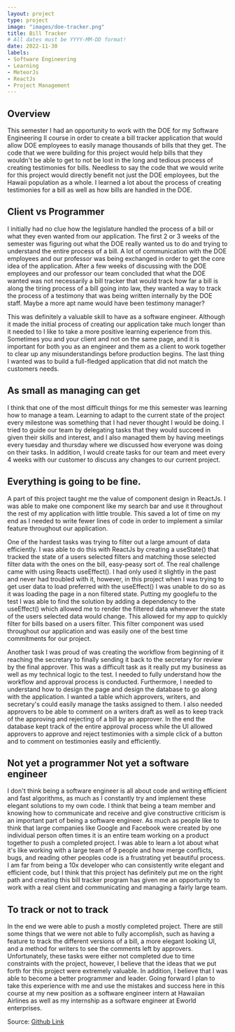 ```yaml
---
layout: project
type: project
image: "images/doe-tracker.png"
title: Bill Tracker
# All dates must be YYYY-MM-DD format!
date: 2022-11-30
labels:
- Software Engineering
- Learning
- MeteorJs
- ReactJs
- Project Management
---
```


## Overview 
This semester I had an opportunity to work with the DOE for my Software Engineering II course in order to create a bill tracker application 
that would allow DOE employees to easily manage thousands of bills that they get. The code that we were building for this project would 
help bills that they wouldn't be able to get to not be lost in the long and tedious process of creating testimonies for 
bills. Needless to say the code that we would write for this project would directly benefit not just the DOE employees,
but the Hawaii population as a whole. I learned a lot about the process of creating testimonies for a bill as well as how bills 
are handled in the DOE. 

## Client vs Programmer

I initially had no clue how the legislature handled the process of a bill or what they even wanted from our application. The first 2 or 3
weeks of the semester was figuring out what the DOE really wanted us to do and trying to understand the entire process of a bill. A lot of 
communication with the DOE employees and our professor was being exchanged in order to get the core idea of the application. After a 
few weeks of discussing with the DOE employees and our professor our team concluded that what the DOE wanted was not necessarily a bill tracker 
that would track how far a bill is along the tiring process of a bill going into law, they wanted a way to track the process of a testimony that was being written internally by the DOE staff. 
Maybe a more apt name would have been testimony manager?

This was definitely a valuable skill to have as a software engineer. Although it made the initial process of creating our application take much
longer than it needed to I like to take a more positive learning experience from this. Sometimes you and your client and not on the same page,
and it is important for both you as an engineer and them as a client to work together to clear up any misunderstandings before production begins. 
The last thing I wanted was to build a full-fledged application that did not match the customers needs. 

## As small as managing can get

I think that one of the most difficult things for me this semester was learning how to manage a team. Learning to adapt to the current state of the project every
milestone was something that I had never thought I would be doing. I tried to guide our team by delegating tasks that they would succeed in given their 
skills and interest, and I also managed them by having meetings every tuesday and thursday where we discussed how everyone was doing on their tasks. In
addition, I would create tasks for our team and meet every 4 weeks with our customer to discuss any changes to our current project. 

## Everything is going to be fine.

A part of this project taught me the value of component design in ReactJs. I was able to make one component like my search bar and use it throughout the rest of my application
with little trouble. This saved a lot of time on my end as I needed to write fewer lines of code in order to implement a similar feature throughout our application.

One of the hardest tasks was trying to filter out a large amount of data efficiently. I was able to do this with ReactJs by creating a useState() that tracked the state of a users selected filters and matching those selected filter
data with the ones on the bill, easy-peasy sort of. The real challenge came with using Reacts useEffect(). I had only used it slightly in the past and never had
troubled with it, however, in this project when I was trying to get user data to load preferred with the useEffect() I was unable to do so as it was loading the page
in a non filtered state. Putting my googlefu to the test I was able to find the solution by adding a dependency to the useEffect() which allowed me to render the filtered
data whenever the state of the users selected data would change. This allowed for my app to quickly filter for bills based on a users filter. This filter component was
used throughout our application and was easily one of the best time commitments for our project.

Another task I was proud of was creating the workflow from beginning of it reaching the secretary to finally sending it back to the secretary
for review by the final approver. This was a difficult task as it really put my business as well as my technical logic to the test. I needed to fully understand how the workflow
and approval process is conducted. Furthermore, I needed to understand how to design the page and design the database to go along with the application. I wanted a table which
approvers, writers, and secretary's could easily manage the tasks assigned to them. I also needed approvers to be able to comment on a writers draft as well as to keep track of
the approving and rejecting of a bill by an approver. In the end the database kept track of the entire approval process while the UI allowed approvers to approve and reject testimonies
with a simple click of a button and to comment on testimonies easily and efficiently.


## Not yet a programmer Not yet a software engineer
I don't think being a software engineer is all about code and writing efficient and fast algorithms, as much as I constantly try and implement
these elegant solutions to my own code. I think that being a team member and knowing how to communicate and receive and give constructive criticism
is an important part of being a software engineer. As much as people like to think that large companies like Google and Facebook were created 
by one individual person often times it is an entire team working on a product together to push a completed project. I was able to learn a lot about 
what it's like working with a large team of 9 people and how merge conflicts, bugs, and reading other peoples code is a frustrating yet beautiful process.
I am far from being a 10x developer who can consistently write elegant and efficient code, but I think that this project has definitely put me on the right path
and creating this bill tracker program has given me an opportunity to work with a real client and communicating and managing a fairly large team. 

## To track or not to track
In the end we were able to push a mostly completed project. There are still some things that we were not able to fully accomplish, such as having a feature
to track the different versions of a bill, a more elegant looking UI, and a method for writers to see the comments left by approvers. Unfortunately, these tasks
were either not completed due to time constraints with the project, however, I believe that the ideas that we put forth for this project were extremely valuable. In
addition, I believe that I was able to become a better programmer and leader. Going forward I plan to take this experience with me and use the mistakes and success
here in this course at my new position as a software engineer intern at Hawaiian Airlines as well as my internship as a software engineer at Eworld enterprises.

Source: <a href="https://github.com/a-doe-bo/hi-doe-bill-tracker">Github Link</a>




